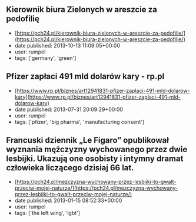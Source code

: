 ## Kierownik biura Zielonych w areszcie za pedofilię
 - [https://pch24.pl/kierownik-biura-zielonych-w-areszcie-za-pedofilie/](https://pch24.pl/kierownik-biura-zielonych-w-areszcie-za-pedofilie/)
 - date published: 2013-10-13 11:09:05+00:00
 - user: rumpel
 - tags: ['germany', 'green']

## Pfizer zapłaci 491 mld dolarów kary - rp.pl
 - [https://www.rp.pl/biznes/art12941831-pfizer-zaplaci-491-mld-dolarow-kary](https://www.rp.pl/biznes/art12941831-pfizer-zaplaci-491-mld-dolarow-kary)
 - date published: 2013-07-31 20:09:29+00:00
 - user: rumpel
 - tags: ['pfizer', 'big pharma', 'manufacturing consent']

## Francuski dziennik „Le Figaro” opublikował wyznania mężczyzny wychowanego przez dwie lesbijki. Ukazują one osobisty i intymny dramat człowieka liczącego dzisiaj 66 lat.
 - [https://pch24.pl/mezczyzna-wychowany-przez-lesbijki-to-gwalt-przeciw-mojej-naturze/](https://pch24.pl/mezczyzna-wychowany-przez-lesbijki-to-gwalt-przeciw-mojej-naturze/)
 - date published: 2013-01-15 08:52:33+00:00
 - user: rumpel
 - tags: ['the left wing', 'lgbt']

